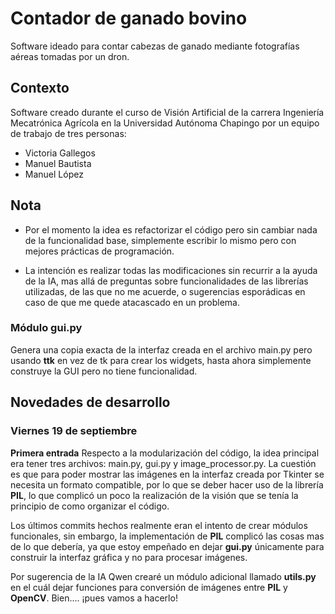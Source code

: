 # Contador de ganado bovino

Software ideado para contar cabezas de ganado mediante fotografías aéreas tomadas por un dron.

## Contexto

Software creado durante el curso de Visión Artificial de la carrera Ingeniería Mecatrónica Agrícola en la Universidad Autónoma Chapingo por un equipo de trabajo de tres personas:

- Victoria Gallegos
- Manuel Bautista
- Manuel López

## Nota
- Por el momento la idea es refactorizar el código pero sin cambiar nada de la funcionalidad base, simplemente escribir lo mismo pero con mejores prácticas de programación.

- La intención es realizar todas las modificaciones sin recurrir a la ayuda de la IA, mas allá de preguntas sobre funcionalidades de las librerías utilizadas, de las que no me acuerde, o sugerencias esporádicas en caso de que me quede atacascado en un problema.

### Módulo gui.py
Genera una copia exacta de la interfaz creada en el archivo main.py pero usando **ttk** en vez de tk para crear los widgets, hasta ahora simplemente construye la GUI pero no tiene funcionalidad.

## Novedades de desarrollo

### Viernes 19 de septiembre
**Primera entrada**
Respecto a la modularización del código, la idea principal era tener tres archivos: main.py, gui.py y image_processor.py. La cuestión es que para poder mostrar las imágenes en la interfaz creada por Tkinter se necesita un formato compatible, por lo que se deber hacer uso de la librería **PIL**, lo que complicó un poco la realización de la visión que se tenía la principio de como organizar el código.

Los últimos commits hechos realmente eran el intento de crear módulos funcionales, sin embargo, la implementación de **PIL** complicó las cosas mas de lo que debería, ya que estoy empeñado en dejar **gui.py** únicamente para construir la interfaz gráfica y no para procesar imágenes.

Por sugerencia de la IA Qwen crearé un módulo adicional llamado **utils.py** en el cuál dejar funciones para conversión de imágenes entre **PIL** y **OpenCV**. Bien.... ¡pues vamos a hacerlo!
